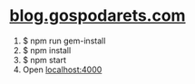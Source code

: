 # [blog.gospodarets.com](http://blog.gospodarets.com/)

1. $ npm run gem-install
1. $ npm install
1. $ npm start
1. Open [localhost:4000](http://localhost:4000/)
